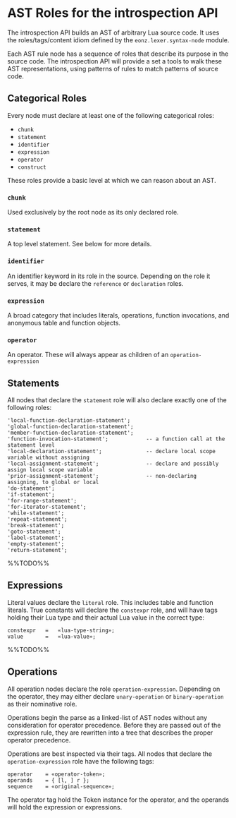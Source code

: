 # AST Roles for the introspection API

The introspection API builds an AST of arbitrary Lua source code. It uses
the roles/tags/content idiom defined by the `eonz.lexer.syntax-node` module.

Each AST rule node has a sequence of roles that describe its purpose in
the source code. The introspection API will provide a set a tools to walk
these AST representations, using patterns of rules to match patterns of
source code.

## Categorical Roles

Every node must declare at least one of the following categorical roles:

* `chunk`
* `statement`
* `identifier`
* `expression`
* `operator`
* `construct`

These roles provide a basic level at which we can reason about an AST.

### `chunk`

Used exclusively by the root node as its only declared role.

### `statement`

A top level statement. See below for more details.

### `identifier`

An identifier keyword in its role in the source. Depending on the role it
serves, it may be declare the `reference` or `declaration` roles.

### `expression`

A broad category that includes literals, operations, function invocations, and
anonymous table and function objects.

### `operator`

An operator. These will always appear as children of an `operation-expression`

## Statements

All nodes that declare the `statement` role will also declare exactly one of
the following roles:

	'local-function-declaration-statement';
	'global-function-declaration-statement';
	'member-function-declaration-statement';
	'function-invocation-statement'; 			-- a function call at the statement level
	'local-declaration-statement';				-- declare local scope variable without assigning
	'local-assignment-statement';				-- declare and possibly assign local scope variable
	'prior-assignment-statement'; 				-- non-declaring assigning, to global or local
	'do-statement';
	'if-statement';
	'for-range-statement';
	'for-iterator-statement';
	'while-statement';
	'repeat-statement';
	'break-statement';
	'goto-statement';
	'label-statement';
	'empty-statement';
	'return-statement';

%%TODO%%

## Expressions

Literal values declare the `literal` role. This includes table and function
literals. True constants will declare the `constexpr` role, and will have tags
holding their Lua type and their actual Lua value in the correct type:

	constexpr	= 	«lua-type-string»;
	value		= 	«lua-value»;

%%TODO%%

## Operations

All operation nodes declare the role `operation-expression`. Depending on the
operator, they may either declare `unary-operation` or `binary-operation` as
their nominative role.

Operations begin the parse as a linked-list of AST nodes without any
consideration for operator precedence. Before they are passed out of the
expression rule, they are rewritten into a tree that describes the proper
operator precedence.

Operations are best inspected via their tags. All nodes that declare the
`operation-expression` role have the following tags:

	operator 	= «operator-token»;
	operands	= { [l, ] r };
 	sequence 	= «original-sequence»;

The operator tag hold the Token instance for the operator, and the operands
will hold the expression or expressions.
